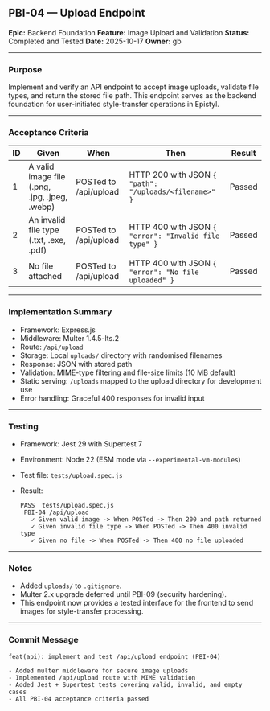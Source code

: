 ## PBI-04 — Upload Endpoint

**Epic:** Backend Foundation
**Feature:** Image Upload and Validation
**Status:** Completed and Tested
**Date:** 2025-10-17
**Owner:** gb

---

### Purpose

Implement and verify an API endpoint to accept image uploads, validate file types, and return the stored file path.
This endpoint serves as the backend foundation for user-initiated style-transfer operations in Epistyl.

---

### Acceptance Criteria

| ID | Given                                         | When                  | Then                                                   | Result |
| -- | --------------------------------------------- | --------------------- | ------------------------------------------------------ | ------ |
| 1  | A valid image file (.png, .jpg, .jpeg, .webp) | POSTed to /api/upload | HTTP 200 with JSON `{ "path": "/uploads/<filename>" }` | Passed |
| 2  | An invalid file type (.txt, .exe, .pdf)       | POSTed to /api/upload | HTTP 400 with JSON `{ "error": "Invalid file type" }`  | Passed |
| 3  | No file attached                              | POSTed to /api/upload | HTTP 400 with JSON `{ "error": "No file uploaded" }`   | Passed |

---

### Implementation Summary

* Framework: Express.js
* Middleware: Multer 1.4.5-lts.2
* Route: `/api/upload`
* Storage: Local `uploads/` directory with randomised filenames
* Response: JSON with stored path
* Validation: MIME-type filtering and file-size limits (10 MB default)
* Static serving: `/uploads` mapped to the upload directory for development use
* Error handling: Graceful 400 responses for invalid input

---

### Testing

* Framework: Jest 29 with Supertest 7
* Environment: Node 22 (ESM mode via `--experimental-vm-modules`)
* Test file: `tests/upload.spec.js`
* Result:

  ```
  PASS  tests/upload.spec.js
   PBI-04 /api/upload
     ✓ Given valid image -> When POSTed -> Then 200 and path returned
     ✓ Given invalid file type -> When POSTed -> Then 400 invalid type
     ✓ Given no file -> When POSTed -> Then 400 no file uploaded
  ```

---

### Notes

* Added `uploads/` to `.gitignore`.
* Multer 2.x upgrade deferred until PBI-09 (security hardening).
* This endpoint now provides a tested interface for the frontend to send images for style-transfer processing.

---

### Commit Message

```
feat(api): implement and test /api/upload endpoint (PBI-04)

- Added multer middleware for secure image uploads
- Implemented /api/upload route with MIME validation
- Added Jest + Supertest tests covering valid, invalid, and empty cases
- All PBI-04 acceptance criteria passed
```

